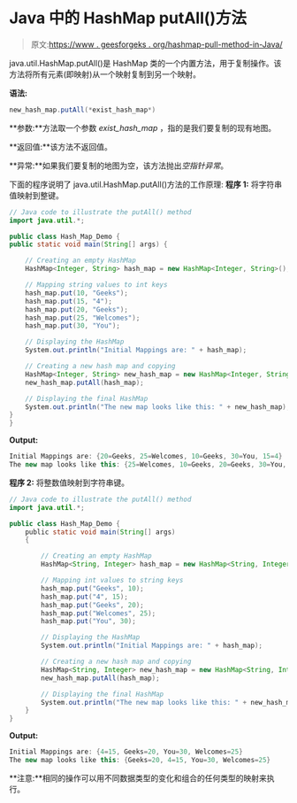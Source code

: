 # Java 中的 HashMap putAll()方法

> 原文:[https://www . geesforgeks . org/hashmap-pull-method-in-Java/](https://www.geeksforgeeks.org/hashmap-putall-method-in-java/)

java.util.HashMap.putAll()是 HashMap 类的一个内置方法，用于复制操作。该方法将所有元素(即映射)从一个映射复制到另一个映射。

**语法:**

```java
new_hash_map.putAll(*exist_hash_map*)
```

**参数:**方法取一个参数 *exist_hash_map* ，指的是我们要复制的现有地图。

**返回值:**该方法不返回值。

**异常:**如果我们要复制的地图为空，该方法抛出*空指针异常*。

下面的程序说明了 java.util.HashMap.putAll()方法的工作原理:
**程序 1:** 将字符串值映射到整键。

```java
// Java code to illustrate the putAll() method
import java.util.*;

public class Hash_Map_Demo {
public static void main(String[] args) {

    // Creating an empty HashMap
    HashMap<Integer, String> hash_map = new HashMap<Integer, String>();

    // Mapping string values to int keys 
    hash_map.put(10, "Geeks");
    hash_map.put(15, "4");
    hash_map.put(20, "Geeks");
    hash_map.put(25, "Welcomes");
    hash_map.put(30, "You");

    // Displaying the HashMap
    System.out.println("Initial Mappings are: " + hash_map);

    // Creating a new hash map and copying
    HashMap<Integer, String> new_hash_map = new HashMap<Integer, String>();
    new_hash_map.putAll(hash_map);

    // Displaying the final HashMap
    System.out.println("The new map looks like this: " + new_hash_map);
}
}
```

**Output:**

```java
Initial Mappings are: {20=Geeks, 25=Welcomes, 10=Geeks, 30=You, 15=4}
The new map looks like this: {25=Welcomes, 10=Geeks, 20=Geeks, 30=You, 15=4}

```

**程序 2:** 将整数值映射到字符串键。

```java
// Java code to illustrate the putAll() method
import java.util.*;

public class Hash_Map_Demo {
    public static void main(String[] args)
    {

        // Creating an empty HashMap
        HashMap<String, Integer> hash_map = new HashMap<String, Integer>();

        // Mapping int values to string keys
        hash_map.put("Geeks", 10);
        hash_map.put("4", 15);
        hash_map.put("Geeks", 20);
        hash_map.put("Welcomes", 25);
        hash_map.put("You", 30);

        // Displaying the HashMap
        System.out.println("Initial Mappings are: " + hash_map);

        // Creating a new hash map and copying
        HashMap<String, Integer> new_hash_map = new HashMap<String, Integer>();
        new_hash_map.putAll(hash_map);

        // Displaying the final HashMap
        System.out.println("The new map looks like this: " + new_hash_map);
    }
}
```

**Output:**

```java
Initial Mappings are: {4=15, Geeks=20, You=30, Welcomes=25}
The new map looks like this: {Geeks=20, 4=15, You=30, Welcomes=25}

```

**注意:**相同的操作可以用不同数据类型的变化和组合的任何类型的映射来执行。